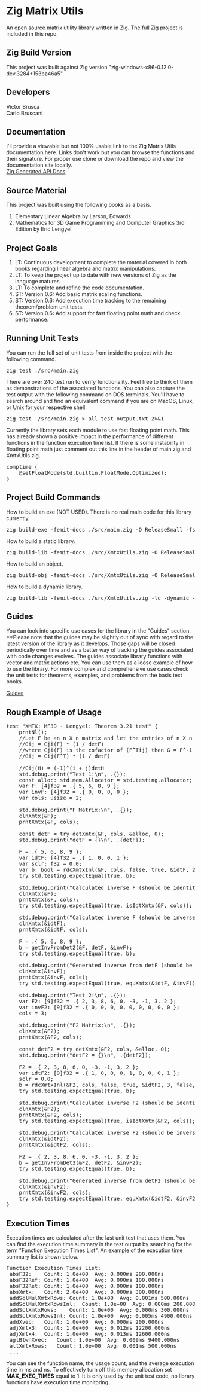 # Zig Matrix Utils
An open source matrix utility library written in Zig.
The full Zig project is included in this repo.

## Zig Build Version
This project was built against Zig version "zig-windows-x86-0.12.0-dev.3284+153ba46a5".

## Developers
Victor Brusca<br>
Carlo Bruscani

## Documentation
I'll provide a viewable but not 100% usable link to the Zig Matrix Utils documentation here. Links don't work but you can browse the functions and their signature. For proper use clone or download the repo and view the documentation site locally.
<br>
[Zig Generated API Docs](https://htmlpreview.github.io/?https://github.com/vbrusca/ZigMatrixUtils/blob/main/docs/index.html)

## Source Material
This project was built using the following books as a basis.<br>
1. Elementary Linear Algebra by Larson, Edwards
2. Mathematics for 3D Game Programming and Computer Graphics 3rd Edition by Eric Lengyel

## Project Goals
1. LT: Continuous development to complete the material covered in both books regarding linear algebra and matrix manipulations.<br>
2. LT: To keep the project up to date with new versions of Zig as the language matures.
3. LT: To complete and refine the code documentation.
4. ST: Version 0.6: Add basic matrix scaling functions.
5. ST: Version 0.6: Add execution time tracking to the remaining theorem/problem unit tests.
6. ST: Version 0.6: Add support for fast floating point math and check performance.

## Running Unit Tests
You can run the full set of unit tests from inside the project with the following command.<br>
<pre>
zig test ./src/main.zig
</pre>
There are over 240 test run to verify functionality. Feel free to think of them as demonstrations of the associated functions. You can also capture the test output with the following command on DOS terminals. You'll have to search around and find an equivalent command if you are on MacOS, Linux, or Unix for your respective shell.
<pre>
zig test ./src/main.zig > all_test_output.txt 2>&1
</pre>
Currently the library sets each module to use fast floating point math. This has already shown a positive impact in the performance of different functions in the function execution time list. If there is some instability in floating point math just comment out this line in the header of main.zig and XmtxUtils.zig.
<pre>
comptime {
    @setFloatMode(std.builtin.FloatMode.Optimized);
}
</pre>

## Project Build Commands
How to build an exe (NOT USED). There is no real main code for this library currently.
<pre>
zig build-exe -femit-docs ./src/main.zig -O ReleaseSmall -fstrip -fsingle-threaded -femit-bin="zig-out/bin/main.exe"
</pre>

How to build a static library.
<pre>
zig build-lib -femit-docs ./src/XmtxUtils.zig -O ReleaseSmall -fstrip -fsingle-threaded -femit-bin="zig-out/lib/XmtxUtils.lib"
</pre>

How to build an object.
<pre>
zig build-obj -femit-docs ./src/XmtxUtils.zig -O ReleaseSmall -fstrip -fsingle-threaded -femit-bin="zig-out/lib/XmtxUtils.obj"
</pre>

How to build a dynamic library.
<pre>
zig build-lib -femit-docs ./src/XmtxUtils.zig -lc -dynamic -isystem -fstrip -fsingle-threaded -femit-bin="zig-out/lib/XmtxUtils.dll"
</pre>

## Guides

You can look into specific use cases for the library in the "Guides" section.
**Please note that the guides may be slightly out of sync with regard to the latest version of the library as it develops. Those gaps will be closed periodically over time and as a better way of tracking the guides associated with code changes evolves. The guides associate library functions with vector and matrix actions etc. You can use them as a loose example of how to use the library. For more complex and comprehensive use cases check the unit tests for theorems, examples, and problems from the basis text books.

[Guides](https://github.com/vbrusca/ZigMatrixUtils/tree/main/guides)

## Rough Example of Usage
<pre>
test "XMTX: MF3D - Lengyel: Theorem 3.21 test" {
    prntNl();
    //Let F be an n X n matrix and let the entries of n X n matrix G be defined as
    //Gij = Cji(F) * (1 / detF)
    //where Cji(F) is the cofactor of (F^Tij) then G = F^-1
    //Gij = Cij(F^T) * (1 / detF)

    //Cij(H) = (-1)^(i + j)detH
    std.debug.print("Test 1:\n", .{});
    const alloc: std.mem.Allocator = std.testing.allocator;
    var F: [4]f32 = .{ 5, 6, 8, 9 };
    var invF: [4]f32 = .{ 0, 0, 0, 0 };
    var cols: usize = 2;

    std.debug.print("F Matrix:\n", .{});
    clnXmtx(&F);
    prntXmtx(&F, cols);

    const detF = try detXmtx(&F, cols, &alloc, 0);
    std.debug.print("detF = {}\n", .{detF});

    F = .{ 5, 6, 8, 9 };
    var idtF: [4]f32 = .{ 1, 0, 0, 1 };
    var sclr: f32 = 0.0;
    var b: bool = rdcXmtxInl(&F, cols, false, true, &idtF, 2, false, &sclr);
    try std.testing.expectEqual(true, b);

    std.debug.print("Calculated inverse F (should be identity matrix):\n", .{});
    clnXmtx(&F);
    prntXmtx(&F, cols);
    try std.testing.expectEqual(true, isIdtXmtx(&F, cols));

    std.debug.print("Calculated inverse F (should be inverse matrix):\n", .{});
    clnXmtx(&idtF);
    prntXmtx(&idtF, cols);

    F = .{ 5, 6, 8, 9 };
    b = getInvFromDet2(&F, detF, &invF);
    try std.testing.expectEqual(true, b);

    std.debug.print("Generated inverse from detF (should be inverse matrix):\n", .{});
    clnXmtx(&invF);
    prntXmtx(&invF, cols);
    try std.testing.expectEqual(true, equXmtx(&idtF, &invF));

    std.debug.print("Test 2:\n", .{});
    var F2: [9]f32 = .{ 2, 3, 8, 6, 0, -3, -1, 3, 2 };
    var invF2: [9]f32 = .{ 0, 0, 0, 0, 0, 0, 0, 0, 0 };
    cols = 3;

    std.debug.print("F2 Matrix:\n", .{});
    clnXmtx(&F2);
    prntXmtx(&F2, cols);

    const detF2 = try detXmtx(&F2, cols, &alloc, 0);
    std.debug.print("detF2 = {}\n", .{detF2});

    F2 = .{ 2, 3, 8, 6, 0, -3, -1, 3, 2 };
    var idtF2: [9]f32 = .{ 1, 0, 0, 0, 1, 0, 0, 0, 1 };
    sclr = 0.0;
    b = rdcXmtxInl(&F2, cols, false, true, &idtF2, 3, false, &sclr);
    try std.testing.expectEqual(true, b);

    std.debug.print("Calculated inverse F2 (should be identity matrix):\n", .{});
    clnXmtx(&F2);
    prntXmtx(&F2, cols);
    try std.testing.expectEqual(true, isIdtXmtx(&F2, cols));

    std.debug.print("Calculated inverse F2 (should be inverse matrix):\n", .{});
    clnXmtx(&idtF2);
    prntXmtx(&idtF2, cols);

    F2 = .{ 2, 3, 8, 6, 0, -3, -1, 3, 2 };
    b = getInvFromDet3(&F2, detF2, &invF2);
    try std.testing.expectEqual(true, b);

    std.debug.print("Generated inverse from detF2 (should be inverse matrix):\n", .{});
    clnXmtx(&invF2);
    prntXmtx(&invF2, cols);
    try std.testing.expectEqual(true, equXmtx(&idtF2, &invF2));
}
</pre>

## Execution Times

Execution times are calculated after the last unit test that uses them. You can find the execution time summary in the test output by searching for the term "Function Execution Times List". An example of the execution time summary list is shown below.

<pre>
Function Execution Times List:
 absF32:	Count: 1.0e+00	Avg: 0.000ms 200.000ns
 absF32Ref:	Count: 1.0e+00	Avg: 0.000ms 100.000ns
 absF32Ret:	Count: 1.0e+00	Avg: 0.000ms 100.000ns
 absXmtx:	Count: 2.0e+00	Avg: 0.000ms 300.000ns
 addSclMulXmtxRows:	Count: 1.0e+00	Avg: 0.001ms 500.000ns
 addSclMulXmtxRowsInl:	Count: 1.0e+00	Avg: 0.000ms 200.000ns
 addSclXmtxRows:	Count: 1.0e+00	Avg: 0.000ms 300.000ns
 addSclXmtxRowsInl:	Count: 1.0e+00	Avg: 0.005ms 4900.000ns
 addXvec:	Count: 1.0e+00	Avg: 0.000ms 200.000ns
 adjXmtx3:	Count: 1.0e+00	Avg: 0.012ms 12200.000ns
 adjXmtx4:	Count: 1.0e+00	Avg: 0.013ms 12600.000ns
 aglBtwnXvec:	Count: 1.0e+00	Avg: 0.009ms 9400.000ns
 altXmtxRows:	Count: 1.0e+00	Avg: 0.001ms 500.000ns
 ...
</pre>

You can see the function name, the usage count, and the average execution time in ms and ns. To effectively turn off this memory allocation set <b>MAX_EXEC_TIMES</b> equal to 1. It is only used by the unit test code, no library functions have execution time monitoring.

